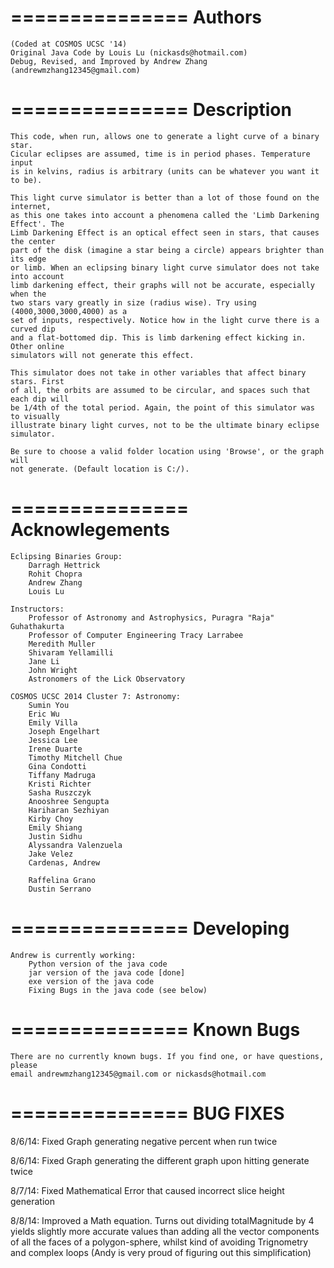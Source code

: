===============
Authors
===============
	
	(Coded at COSMOS UCSC '14)
	Original Java Code by Louis Lu (nickasds@hotmail.com)
	Debug, Revised, and Improved by Andrew Zhang (andrewmzhang12345@gmail.com)

===============
Description
===============
	
	This code, when run, allows one to generate a light curve of a binary star.
	Cicular eclipses are assumed, time is in period phases. Temperature input
	is in kelvins, radius is arbitrary (units can be whatever you want it to be).
	
	This light curve simulator is better than a lot of those found on the internet,
	as this one takes into account a phenomena called the 'Limb Darkening Effect'. The
	Limb Darkening Effect is an optical effect seen in stars, that causes the center
	part of the disk (imagine a star being a circle) appears brighter than its edge
	or limb. When an eclipsing binary light curve simulator does not take into account
	limb darkening effect, their graphs will not be accurate, especially when the 
	two stars vary greatly in size (radius wise). Try using (4000,3000,3000,4000) as a
	set of inputs, respectively. Notice how in the light curve there is a curved dip
	and a flat-bottomed dip. This is limb darkening effect kicking in. Other online
	simulators will not generate this effect. 
	
	This simulator does not take in other variables that affect binary stars. First
	of all, the orbits are assumed to be circular, and spaces such that each dip will
	be 1/4th of the total period. Again, the point of this simulator was to visually 
	illustrate binary light curves, not to be the ultimate binary eclipse simulator. 
	
 	Be sure to choose a valid folder location using 'Browse', or the graph will
 	not generate. (Default location is C:/). 
 	
===============
Acknowlegements
===============
	Eclipsing Binaries Group:
		Darragh Hettrick
		Rohit Chopra
		Andrew Zhang
		Louis Lu
		
	Instructors:
		Professor of Astronomy and Astrophysics, Puragra "Raja" Guhathakurta
		Professor of Computer Engineering Tracy Larrabee
		Meredith Muller
		Shivaram Yellamilli
		Jane Li
		John Wright
		Astronomers of the Lick Observatory
	
	COSMOS UCSC 2014 Cluster 7: Astronomy:
		Sumin You
		Eric Wu
		Emily Villa
		Joseph Engelhart
		Jessica Lee
		Irene Duarte
		Timothy Mitchell Chue
		Gina Condotti
		Tiffany Madruga
		Kristi Richter
		Sasha Ruszczyk
		Anooshree Sengupta
		Hariharan Sezhiyan
		Kirby Choy
		Emily Shiang
		Justin Sidhu
		Alyssandra Valenzuela
		Jake Velez
		Cardenas, Andrew
	
		Raffelina Grano
		Dustin Serrano

===============
Developing
===============

	Andrew is currently working:
		Python version of the java code
		jar version of the java code [done]
		exe version of the java code
		Fixing Bugs in the java code (see below)

===============
Known Bugs
===============
	
	There are no currently known bugs. If you find one, or have questions, please 
	email andrewmzhang12345@gmail.com or nickasds@hotmail.com

===============
BUG FIXES
===============

8/6/14: Fixed Graph generating negative percent when run twice

8/6/14: Fixed Graph generating the different graph upon hitting generate twice

8/7/14: Fixed Mathematical Error that caused incorrect slice height generation

8/8/14: Improved a Math equation. Turns out dividing totalMagnitude by 4 yields slightly more accurate 
		values than adding all the vector components of all the faces of a polygon-sphere, whilst kind of
		avoiding Trignometry and complex loops (Andy is very proud of figuring out this simplification) 


